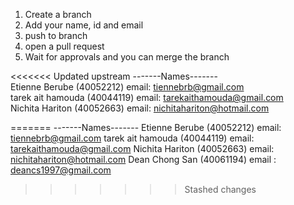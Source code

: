 1. Create a branch
2. Add your name, id and email
3. push to branch
4. open a pull request
5. Wait for approvals and you can merge the branch

<<<<<<< Updated upstream
-------Names------- <br />
Etienne Berube (40052212) email: tiennebrb@gmail.com <br />
tarek ait hamouda (40044119) email:  tarekaithamouda@gmail.com <br />
Nichita Hariton (40052663) email: nichitahariton@hotmail.com <br />

=======
-------Names-------
Etienne Berube (40052212) email: tiennebrb@gmail.com 
tarek ait hamouda (40044119) email:  tarekaithamouda@gmail.com
Nichita Hariton (40052663) email: nichitahariton@hotmail.com
Dean Chong San (40061194) email : deancs1997@gmail.com
>>>>>>> Stashed changes
